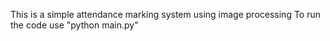 This is a simple attendance marking system using image processing
To run the code use "python main.py"
